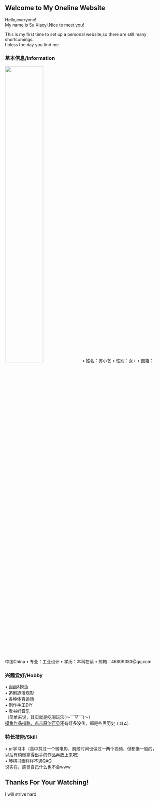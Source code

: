 ## Welcome to  My Oneline Website

Hello,everyone!  
My name is Su Xiaoyi.Nice to meet you!  
  
This is my first time to set up a personal website,so there are still many shortcomings.  
I bless the day you find me.
  
### 基本信息/Information
 <img src="XiaoyiSu.github.io/1607691359725.png" width="50%"> 
• 姓名：苏小艺  
• 性别：女♀  
• 国籍：中国China  
• 专业：工业设计  
• 学历：本科在读  
• 邮箱：46809383@qq.com  
  
### 兴趣爱好/Hobby
• 画画&摸鱼  
• 追剧追漫观影  
• 各种体育运动  
• 制作手工DIY  
• 看书听音乐  
（简单来说，其实就是吃喝玩乐(～￣▽￣)～）  
[摸鱼作品指路，点击原创可见](https://weibo.com/6793622185)还有好多没传，都是些黑历史_(:з)∠)_
   
   
### 特长技能/Skill
• pr学习中（高中剪过一个微电影，前段时间也做过一两个视频，但都挺一般的，以后有稍微拿得出手的作品再放上来吧）  
• 琴棋书画样样不通QAQ  
说实在，感觉自己什么也不会www  
  
  
## Thanks For Your Watching!
I will strive hard.

